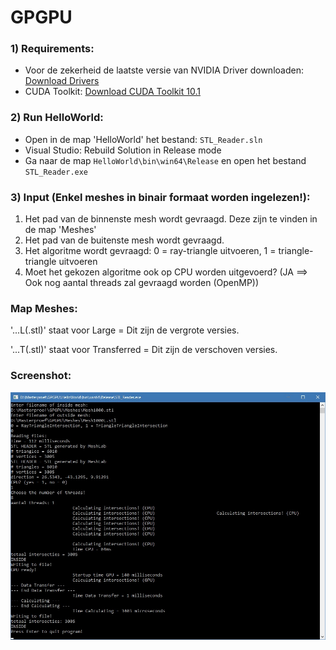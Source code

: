 # GPGPU

### 1) Requirements:
  - Voor de zekerheid de laatste versie van NVIDIA Driver downloaden: [Download Drivers](https://www.nvidia.com/Download/index.aspx?lang=en-us)
  - CUDA Toolkit: [Download CUDA Toolkit 10.1](https://developer.nvidia.com/cuda-downloads)
  
### 2) Run HelloWorld:
  - Open in de map 'HelloWorld' het bestand: `STL_Reader.sln`
  - Visual Studio: Rebuild Solution in Release mode
  - Ga naar de map `HelloWorld\bin\win64\Release` en open het bestand `STL_Reader.exe`
  
### 3) Input (Enkel meshes in binair formaat worden ingelezen!):
  1) Het pad van de binnenste mesh wordt gevraagd. Deze zijn te vinden in de map 'Meshes'
  2) Het pad van de buitenste mesh wordt gevraagd.
  3) Het algoritme wordt gevraagd: 0 = ray-triangle uitvoeren, 1 = triangle-triangle uitvoeren
  4) Moet het gekozen algoritme ook op CPU worden uitgevoerd? (JA ==> Ook nog aantal threads zal gevraagd worden (OpenMP))
  
### Map Meshes:

'...L(.stl)' staat voor Large = Dit zijn de vergrote versies.

'...T(.stl)' staat voor Transferred = Dit zijn de verschoven versies.

### Screenshot:
![Screenshot](/Screenshot.jpg?raw=true "Input example")
